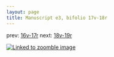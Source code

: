 ```yaml
---
layout: page
title: Manuscript e3, bifolio 17v-18r
---
```


prev: [16v-17r](../16v-17r/) next: [18v-19r](../18v-19r/)



[![Linked to zoomble image](http://www.homermultitext.org/iipsrv?IIIF=/project/homer/pyramidal/deepzoom/hmt/e3bifolio/v1/vb_17v_18r.tif/full/2000,/0/default.jpg)](http://www.homermultitext.org/ict2/?urn=urn:cite2:hmt:e3bifolio.v1:vb_17v_18r)

